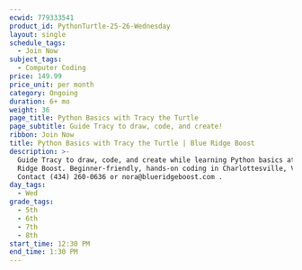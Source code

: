 ```yaml
---
ecwid: 779333541
product_id: PythonTurtle-25-26-Wednesday
layout: single
schedule_tags:
  - Join Now
subject_tags:
  - Computer Coding
price: 149.99
price_unit: per month
category: Ongoing
duration: 6+ mo
weight: 36
page_title: Python Basics with Tracy the Turtle
page_subtitle: Guide Tracy to draw, code, and create!
ribbon: Join Now
title: Python Basics with Tracy the Turtle | Blue Ridge Boost
description: >-
  Guide Tracy to draw, code, and create while learning Python basics at Blue
  Ridge Boost. Beginner-friendly, hands-on coding in Charlottesville, VA.
  Contact (434) 260-0636 or nora@blueridgeboost.com .
day_tags:
  - Wed
grade_tags:
  - 5th
  - 6th
  - 7th
  - 8th
start_time: 12:30 PM
end_time: 1:30 PM
---
```


